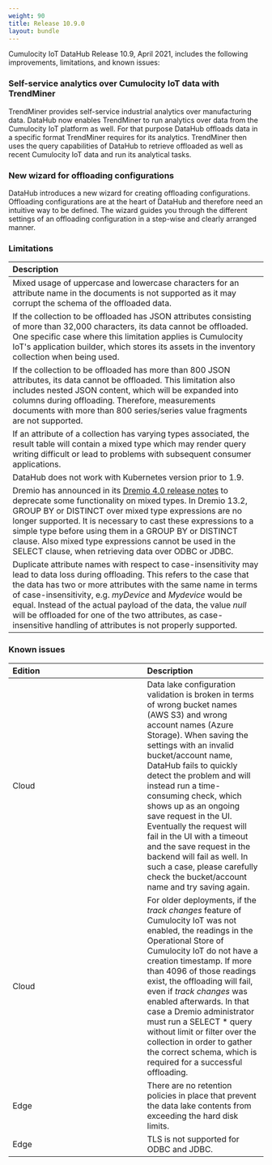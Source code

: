 ```yaml
---
weight: 90
title: Release 10.9.0
layout: bundle
---
```


Cumulocity IoT DataHub Release 10.9, April 2021, includes the following improvements, limitations, and known issues:

### Self-service analytics over Cumulocity IoT data with TrendMiner

TrendMiner provides self-service industrial analytics over manufacturing data. DataHub now enables TrendMiner to run analytics over data from the Cumulocity IoT platform as well. For that purpose DataHub offloads data in a specific format TrendMiner requires for its analytics. TrendMiner then uses the query capabilities of DataHub to retrieve offloaded as well as recent Cumulocity IoT data and run its analytical tasks.

### New wizard for offloading configurations

DataHub introduces a new wizard for creating offloading configurations. Offloading configurations are at the heart of DataHub and therefore need an intuitive way to be defined. The wizard guides you through the different settings of an offloading configuration in a step-wise and clearly arranged manner.

### Limitations

|<div style="width:250px">Description</div>
|:---
|Mixed usage of uppercase and lowercase characters for an attribute name in the documents is not supported as it may corrupt the schema of the offloaded data.|
|If the collection to be offloaded has JSON attributes consisting of more than 32,000 characters, its data cannot be offloaded. One specific case where this limitation applies is Cumulocity IoT's application builder, which stores its assets in the inventory collection when being used.|
|If the collection to be offloaded has more than 800 JSON attributes, its data cannot be offloaded. This limitation also includes nested JSON content, which will be expanded into columns during offloading. Therefore, measurements documents with more than 800 series/series value fragments are not supported.|
|If an attribute of a collection has varying types associated, the result table will contain a mixed type which may render query writing difficult or lead to problems with subsequent consumer applications.|
|DataHub does not work with Kubernetes version prior to 1.9.|
|Dremio has announced in its [Dremio 4.0 release notes](https://docs.dremio.com/release-notes/40-release-notes.html#deprecations) to deprecate some functionality on mixed types. In Dremio 13.2, GROUP BY or DISTINCT over mixed type expressions are no longer supported. It is necessary to cast these expressions to a simple type before using them in a GROUP BY or DISTINCT clause. Also mixed type expressions cannot be used in the SELECT clause, when retrieving data over ODBC or JDBC.|
|Duplicate attribute names with respect to case-insensitivity may lead to data loss during offloading. This refers to the case that the data has two or more attributes with the same name in terms of case-insensitivity, e.g. *myDevice* and *Mydevice* would be equal. Instead of the actual payload of the data, the value *null* will be offloaded for one of the two attributes, as case-insensitive handling of attributes is not properly supported.|

### Known issues

|<div style="width:250px">Edition|Description|
|:---|:---|
|Cloud|Data lake configuration validation is broken in terms of wrong bucket names (AWS S3) and wrong account names (Azure Storage). When saving the settings with an invalid bucket/account name, DataHub fails to quickly detect the problem and will instead run a time-consuming check, which shows up as an ongoing save request in the UI. Eventually the request will fail in the UI with a timeout and the save request in the backend will fail as well. In such a case, please carefully check the bucket/account name and try saving again.|
|Cloud|For older deployments, if the *track changes* feature of Cumulocity IoT was not enabled, the readings in the Operational Store of Cumulocity IoT do not have a creation timestamp. If more than 4096 of those readings exist, the offloading will fail, even if *track changes* was enabled afterwards. In that case a Dremio administrator must run a SELECT * query without limit or filter over the collection in order to gather the correct schema, which is required for a successful offloading.|
|Edge|There are no retention policies in place that prevent the data lake contents from exceeding the hard disk limits.|
|Edge|TLS is not supported for ODBC and JDBC.|